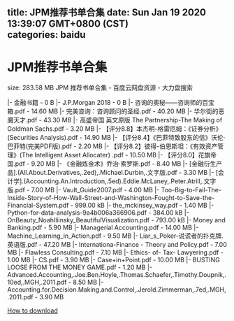 
title: JPM推荐书单合集
date: Sun Jan 19 2020 13:39:07 GMT+0800 (CST)    
categories: baidu
---

# JPM推荐书单合集
size: 283.58 MB
 JPM 推荐书单合集 - 百度云网盘资源 - 大力盘搜索
 
|- 金融书籍 - 0 B
|- J.P.Morgan 2018 - 0 B
|- 咨询的奥秘——咨询师的百宝箱.pdf - 14.60 MB
|- 完美咨询：咨询顾问的圣经.pdf - 40.20 MB
|- 华尔街的恶魔天才.pdf - 43.30 MB
|- 高盛帝国 英文原版 The Partnership-The Making of Goldman Sachs.pdf - 3.20 MB
|- 【评分8.8】本杰明-格雷厄姆：《证券分析》(Securities Analysis).pdf - 14.90 MB
|- 【评分8.4】《巴菲特致股东的信》沃伦·巴菲特(完美PDF版).pdf - 2.20 MB
|- 【评分8.2】彼得-伯恩斯坦：《有效资产管理》(The Intelligent Asset Allocater) .pdf - 10.50 MB
|- 【评分8.0】花旗帝国.pdf - 9.20 MB
|- 《金融炼金术》乔治·索罗斯.pdf - 8.40 MB
|- [金融衍生产品].(All.About.Derivatives,.2ed),.Michael.Durbin,.文字版.pdf - 3.30 MB
|- [会计学].(Accounting.An.Introduction,.5ed).Eddie.McLaney,.Peter.Atrill,.文字版.pdf - 7.00 MB
|- Vault_Guide2007.pdf - 4.00 MB
|- Too-Big-to-Fail-The-Inside-Story-of-How-Wall-Street-and-Washington-Fought-to-Save-the-Financial-System.pdf - 999.00 kB
|- the_mckinsey_way.pdf - 1.40 MB
|- Python-for-data-analysis-9a4b006a366906.pdf - 384.00 kB
|- OnBeauty_NoahIliinsky_BeautifulVisualization.pdf - 793.00 kB
|- Money and Banking.pdf - 5.90 MB
|- Managerial Accounting.pdf - 14.00 MB
|- Machine_Learning_in_Action.pdf - 9.50 MB
|- Liar_s_Poker-说谎者的扑克牌.英语版.pdf - 47.20 MB
|- Internationa-Finance - Theory and Policy.pdf - 7.00 MB
|- Flawless Consulting.pdf - 7.10 MB
|- Ethics- of- Tax- Lawyering.pdf - 1.00 MB
|- CS.pdf - 3.90 MB
|- Case+in+Point.pdf - 10.00 MB
|- BUSTING LOOSE FROM THE MONEY GAME.pdf - 1.20 MB
|- Advanced.Accounting,.Joe.Ben.Hoyle,.Thomas.Schaefer,.Timothy.Doupnik,.10ed,.MGH,.2011.pdf - 8.50 MB
|- Accounting.for.Decision.Making.and.Control,.Jerold.Zimmerman,.7ed,.MGH,.2011.pdf - 3.90 MB

[How to download](https://bpcam.bemobtrk.com/go/2ceec3aa-1ca2-46d6-b9ff-aaa5c184517c?jno=2918)